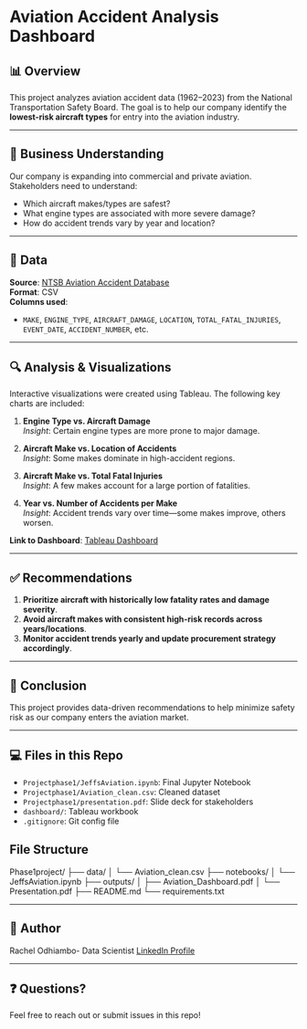 # Aviation Accident Analysis Dashboard

## 📊 Overview
This project analyzes aviation accident data (1962–2023) from the National Transportation Safety Board. The goal is to help our company identify the **lowest-risk aircraft types** for entry into the aviation industry.

---

## 🧠 Business Understanding
Our company is expanding into commercial and private aviation. Stakeholders need to understand:
- Which aircraft makes/types are safest?
- What engine types are associated with more severe damage?
- How do accident trends vary by year and location?

---

## 📂 Data
**Source**: [NTSB Aviation Accident Database](https://www.ntsb.gov)  
**Format**: CSV  
**Columns used**:
- `MAKE`, `ENGINE_TYPE`, `AIRCRAFT_DAMAGE`, `LOCATION`, `TOTAL_FATAL_INJURIES`, `EVENT_DATE`, `ACCIDENT_NUMBER`, etc.

---

## 🔍 Analysis & Visualizations
Interactive visualizations were created using Tableau. The following key charts are included:

1. **Engine Type vs. Aircraft Damage**  
   _Insight_: Certain engine types are more prone to major damage.

2. **Aircraft Make vs. Location of Accidents**  
   _Insight_: Some makes dominate in high-accident regions.

3. **Aircraft Make vs. Total Fatal Injuries**  
   _Insight_: A few makes account for a large portion of fatalities.

4. **Year vs. Number of Accidents per Make**  
   _Insight_: Accident trends vary over time—some makes improve, others worsen.

**Link to Dashboard**: [Tableau Dashboard](<www.linkedin.com/in/rachelodhiambo>)

---

## ✅ Recommendations
1. **Prioritize aircraft with historically low fatality rates and damage severity**.
2. **Avoid aircraft makes with consistent high-risk records across years/locations**.
3. **Monitor accident trends yearly and update procurement strategy accordingly**.

---

## 📌 Conclusion
This project provides data-driven recommendations to help minimize safety risk as our company enters the aviation market.

---

## 💻 Files in this Repo
- `Projectphase1/JeffsAviation.ipynb`: Final Jupyter Notebook
- `Projectphase1/Aviation_clean.csv`: Cleaned dataset
- `Projectphase1/presentation.pdf`: Slide deck for stakeholders
- `dashboard/`: Tableau workbook 
- `.gitignore`: Git config file
## File Structure
Phase1project/
├── data/
│   └── Aviation_clean.csv
├── notebooks/
│   └── JeffsAviation.ipynb
├── outputs/
│   ├── Aviation_Dashboard.pdf
│   └── Presentation.pdf
├── README.md
└── requirements.txt

---

## 👤 Author
Rachel Odhiambo- Data Scientist
[LinkedIn Profile](www.linkedin.com/in/rachelodhiambo)

---

## ❓ Questions?
Feel free to reach out or submit issues in this repo!

